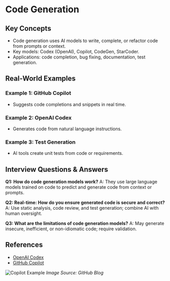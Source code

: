# Code Generation

## Key Concepts
- Code generation uses AI models to write, complete, or refactor code from prompts or context.
- Key models: Codex (OpenAI), Copilot, CodeGen, StarCoder.
- Applications: code completion, bug fixing, documentation, test generation.

## Real-World Examples

### Example 1: GitHub Copilot
- Suggests code completions and snippets in real time.

### Example 2: OpenAI Codex
- Generates code from natural language instructions.

### Example 3: Test Generation
- AI tools create unit tests from code or requirements.

## Interview Questions & Answers

**Q1: How do code generation models work?**
A: They use large language models trained on code to predict and generate code from context or prompts.

**Q2: Real-time: How do you ensure generated code is secure and correct?**
A: Use static analysis, code review, and test generation; combine AI with human oversight.

**Q3: What are the limitations of code generation models?**
A: May generate insecure, inefficient, or non-idiomatic code; require validation.

## References
- [OpenAI Codex](https://openai.com/research/publications/codex)
- [GitHub Copilot](https://github.com/features/copilot)

![Copilot Example](https://github.blog/wp-content/uploads/2021/06/copilot-pair-programming.png)
*Image Source: GitHub Blog*
